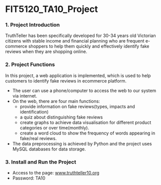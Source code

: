 # FIT5120_TA10_Project

### 1. Project Introduction
TruthTeller has been specifically developed for 30-34 years old Victorian citizens with stable income and financial planning who are frequent e-commerce shoppers to help them quickly and effectively identify fake reviews when they are shopping online. 

### 2. Project Functions
In this project, a web application is implemented, which is used to help customers to identify fake reviews in ecommerce platform. 
- The user can use a phone/computer to access the web to our system via internet.
- On the web, there are four main functions:
	- provide information on fake reviews(types, impacts and identification)
	- a quiz about distinguishing fake reviews
	- create graphs to achieve data visualisation for different product categories or over time(monthly). 
	- create a word cloud to show the frequency of words appearing in fake/real reviews. 
- The data preprocessing is achieved by Python and the project uses MySQL databases for data storage.  


### 3. Install and Run the Project
- Access to the page: www.truthteller10.org
- Password: TA10
